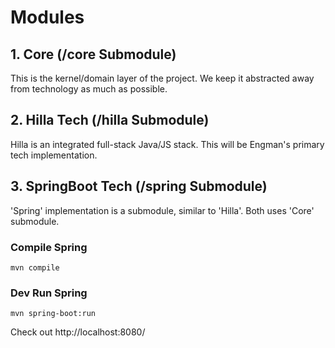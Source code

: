 # Modules
## 1. Core (/core Submodule)
This is the kernel/domain layer of the project. We keep it abstracted away from technology as much as possible.

## 2. Hilla Tech (/hilla Submodule)
Hilla is an integrated full-stack Java/JS stack. This will be Engman's primary tech implementation.

## 3. SpringBoot Tech (/spring Submodule)
'Spring' implementation is a submodule, similar to 'Hilla'. Both uses 'Core' submodule.

### Compile Spring
``
mvn compile
``
### Dev Run Spring
``
mvn spring-boot:run
``

Check out http://localhost:8080/